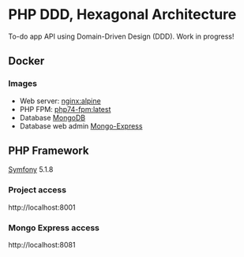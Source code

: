 # PHP DDD, Hexagonal Architecture
To-do app API using Domain-Driven Design (DDD). Work in progress!

## Docker
### Images
- Web server: [nginx:alpine](https://hub.docker.com/_/nginx/)
- PHP FPM: [php74-fpm:latest](https://github.com/phpdocker-io/base-images)
- Database [MongoDB](https://hub.docker.com/_/mongo/)
- Database web admin [Mongo-Express](https://github.com/mongo-express/mongo-express)

## PHP Framework
[Symfony](https://symfony.com) 5.1.8

### Project access
http://localhost:8001

### Mongo Express access
http://localhost:8081